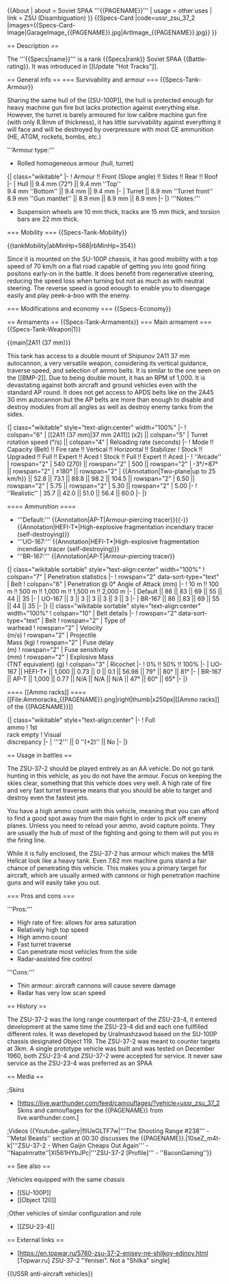 {{About
| about = Soviet SPAA '''{{PAGENAME}}'''
| usage = other uses
| link = ZSU (Disambiguation)
}}
{{Specs-Card
|code=ussr_zsu_37_2
|images={{Specs-Card-Image|GarageImage_{{PAGENAME}}.jpg|ArtImage_{{PAGENAME}}.jpg}}
}}

== Description ==
<!-- ''In the description, the first part should be about the history of the creation and combat usage of the vehicle, as well as its key features. In the second part, tell the reader about the ground vehicle in the game. Insert a screenshot of the vehicle, so that if the novice player does not remember the vehicle by name, he will immediately understand what kind of vehicle the article is talking about.'' -->
The '''{{Specs|name}}''' is a rank {{Specs|rank}} Soviet SPAA {{Battle-rating}}. It was introduced in [[Update "Hot Tracks"]].

== General info ==
=== Survivability and armour ===
{{Specs-Tank-Armour}}
<!-- ''Describe armour protection. Note the most well protected and key weak areas. Appreciate the layout of modules as well as the number and location of crew members. Is the level of armour protection sufficient, is the placement of modules helpful for survival in combat? If necessary use a visual template to indicate the most secure and weak zones of the armour.'' -->
Sharing the same hull of the [[SU-100P]], the hull is protected enough for heavy machine gun fire but lacks protection against everything else. However, the turret is barely armoured for low calibre machine gun fire (with only 8.9mm of thickness), it has little survivability against everything it will face and will be destroyed by overpressure with most CE ammunition (HE, ATGM, rockets, bombs, etc.)

'''Armour type:'''
* Rolled homogeneous armour (hull, turret)

{| class="wikitable"
|-
! Armour !! Front (Slope angle) !! Sides !! Rear !! Roof
|-
| Hull || 9.4 mm (72°) || 9.4 mm ''Top'' <br>9.4 mm ''Bottom'' || 9.4 mm || 9.4 mm
|-
| Turret || 8.9 mm ''Turret front'' <br> 8.9 mm ''Gun mantlet'' || 8.9 mm || 8.9 mm || 8.9 mm
|-
|}
'''Notes:'''

* Suspension wheels are 10 mm thick, tracks are 15 mm thick, and torsion bars are 22 mm thick.

=== Mobility ===
{{Specs-Tank-Mobility}}
<!-- ''Write about the mobility of the ground vehicle. Estimate the specific power and manoeuvrability, as well as the maximum speed forwards and backwards.'' -->

{{tankMobility|abMinHp=568|rbMinHp=354}}

Since it is mounted on the SU-100P chassis, it has good mobility with a top speed of 70 km/h on a flat road capable of getting you into good firing positons early-on in the battle. It does benefit from regenerative steering, reducing the speed loss when turning but not as much as with neutral steering. The reverse speed is good enough to enable you to disengage easily and play peek-a-boo with the enemy.

=== Modifications and economy ===
{{Specs-Economy}}

== Armaments ==
{{Specs-Tank-Armaments}}
=== Main armament ===
{{Specs-Tank-Weapon|1}}
<!-- ''Give the reader information about the characteristics of the main gun. Assess its effectiveness in a battle based on the reloading speed, ballistics and the power of shells. Do not forget about the flexibility of the fire, that is how quickly the cannon can be aimed at the target, open fire on it and aim at another enemy. Add a link to the main article on the gun: <code><nowiki>{{main|Name of the weapon}}</nowiki></code>. Describe in general terms the ammunition available for the main gun. Give advice on how to use them and how to fill the ammunition storage.'' -->
{{main|2A11 (37 mm)}}

This tank has access to a double mount of Shipunov 2A11 37 mm autocannon, a very versatile weapon, considering its vertical guidance, traverse speed, and selection of ammo belts. It is similar to the one seen on the [[BMP-2]]. Due to being double mount, it has an RPM of 1,000. It is devastating against both aircraft and ground vehicles even with the standard AP round. It does not get access to APDS belts like on the 2A45 30 mm autocannon but the AP belts are more than enough to disable and destroy modules from all angles as well as destroy enemy tanks from the sides.

{| class="wikitable" style="text-align:center" width="100%"
|-
! colspan="6" | [[2A11 (37 mm)|37 mm 2A11]] (x2) || colspan="5" | Turret rotation speed (°/s) || colspan="4" | Reloading rate (seconds)
|-
! Mode !! Capacity (Belt) !! Fire rate !! Vertical !! Horizontal !! Stabilizer
! Stock !! Upgraded !! Full !! Expert !! Aced
! Stock !! Full !! Expert !! Aced
|-
! ''Arcade''
| rowspan="2" | 540 (270) || rowspan="2" | 500 || rowspan="2" | -3°/+87° || rowspan="2" | ±180° || rowspan="2" | {{Annotation|Two-plane|up to 25 km/h}} || 52.8 || 73.1 || 88.8 || 98.2 || 104.5 || rowspan="2" | 6.50 || rowspan="2" | 5.75 || rowspan="2" | 5.30 || rowspan="2" | 5.00
|-
! ''Realistic''
| 35.7 || 42.0 || 51.0 || 56.4 || 60.0
|-
|}

==== Ammunition ====
* '''Default:''' {{Annotation|AP-T|Armour-piercing tracer}}{{-}}{{Annotation|HEFI-T*|High-explosive fragmentation incendiary tracer (self-destroying)}}
* '''UO-167:''' {{Annotation|HEFI-T*|High-explosive fragmentation incendiary tracer (self-destroying)}}
* '''BR-167:''' {{Annotation|AP-T|Armour-piercing tracer}}

{| class="wikitable sortable" style="text-align:center" width="100%"
! colspan="7" | Penetration statistics
|-
! rowspan="2" data-sort-type="text" | Belt
! colspan="6" | Penetration @ 0° Angle of Attack (mm)
|-
! 10 m !! 100 m !! 500 m !! 1,000 m !! 1,500 m !! 2,000 m
|-
| Default || 86 || 83 || 69 || 55 || 44 || 35
|-
| UO-167 || 3 || 3 || 3 || 3 || 3 || 3
|-
| BR-167 || 86 || 83 || 69 || 55 || 44 || 35
|-
|}
{| class="wikitable sortable" style="text-align:center" width="100%"
! colspan="10" | Belt details
|-
! rowspan="2" data-sort-type="text" | Belt
! rowspan="2" | Type of<br>warhead
! rowspan="2" | Velocity<br>(m/s)
! rowspan="2" | Projectile<br>Mass (kg)
! rowspan="2" | Fuse delay<br>(m)
! rowspan="2" | Fuse sensitivity<br>(mm)
! rowspan="2" | Explosive Mass<br>(TNT equivalent) (g)
! colspan="3" | Ricochet
|-
! 0% !! 50% !! 100%
|-
| UO-167 || HEFI-T* || 1,000 || 0.73 || 0 || 0.1 || 56.98 || 79° || 80° || 81°
|-
| BR-167 || AP-T || 1,000 || 0.77 || N/A || N/A || N/A || 47° || 60° || 65°
|-
|}

==== [[Ammo racks]] ====
[[File:Ammoracks_{{PAGENAME}}.png|right|thumb|x250px|[[Ammo racks]] of the {{PAGENAME}}]]
<!-- '''Last updated: 2.3.0.64''' -->
{| class="wikitable" style="text-align:center"
|-
! Full<br>ammo
! 1st<br>rack empty
! Visual<br>discrepancy
|-
| '''2''' || 0&nbsp;''(+2)'' || No
|-
|}

== Usage in battles ==
<!-- ''Describe the tactics of playing in the vehicle, the features of using vehicles in the team and advice on tactics. Refrain from creating a "guide" - do not impose a single point of view but instead give the reader food for thought. Describe the most dangerous enemies and give recommendations on fighting them. If necessary, note the specifics of the game in different modes (AB, RB, SB).'' -->
The ZSU-37-2 should be played entirely as an AA vehicle. Do not go tank hunting in this vehicle, as you do not have the armour. Focus on keeping the skies clear, something that this vehicle does very well. A high rate of fire and very fast turret traverse means that you should be able to target and destroy even the fastest jets.

You have a high ammo count with this vehicle, meaning that you can afford to find a good spot away from the main fight in order to pick off enemy planes. Unless you need to reload your ammo, avoid capture points. They are usually the hub of most of the fighting and going to them will put you in the firing line.

While it is fully enclosed, the ZSU-37-2 has armour which makes the M18 Hellcat look like a heavy tank. Even 7.62 mm machine guns stand a fair chance of penetrating this vehicle. This makes you a primary target for aircraft, which are usually armed with cannons or high penetration machine guns and will easily take you out.

=== Pros and cons ===
<!-- ''Summarise and briefly evaluate the vehicle in terms of its characteristics and combat effectiveness. Mark its pros and cons in a bulleted list. Try not to use more than 6 points for each of the characteristics. Avoid using categorical definitions such as "bad", "good" and the like - use substitutions with softer forms such as "inadequate" and "effective".'' -->

'''Pros:'''

* High rate of fire: allows for area saturation
* Relatively high top speed
* High ammo count
* Fast turret traverse
* Can penetrate most vehicles from the side
* Radar-assisted fire control

'''Cons:'''

* Thin armour: aircraft cannons will cause severe damage
* Radar has very low scan speed

== History ==
<!-- ''Describe the history of the creation and combat usage of the vehicle in more detail than in the introduction. If the historical reference turns out to be too long, take it to a separate article, taking a link to the article about the vehicle and adding a block "/History" (example: <nowiki>https://wiki.warthunder.com/(Vehicle-name)/History</nowiki>) and add a link to it here using the <code>main</code> template. Be sure to reference text and sources by using <code><nowiki><ref></ref></nowiki></code>, as well as adding them at the end of the article with <code><nowiki><references /></nowiki></code>. This section may also include the vehicle's dev blog entry (if applicable) and the in-game encyclopedia description (under <code><nowiki>=== In-game description ===</nowiki></code>, also if applicable).'' -->
The ZSU-37-2 was the long range counterpart of the ZSU-23-4, it entered development at the same time the ZSU-23-4 did and each one fullfilled different roles. It was developed by Uralmashzavod based on the SU-100P chassis designated Object 119. The ZSU-37-2 was meant to counter targets at 3km. A single prototype vehicle was built and was tested on December 1960, both ZSU-23-4 and ZSU-37-2 were accepted for service. It never saw service as the ZSU-23-4 was preferred as an SPAA

== Media ==
<!-- ''Excellent additions to the article would be video guides, screenshots from the game, and photos.'' -->

;Skins
* [https://live.warthunder.com/feed/camouflages/?vehicle=ussr_zsu_37_2 Skins and camouflages for the {{PAGENAME}} from live.warthunder.com.]

;Videos
{{Youtube-gallery|fIlUeGLTF7w|'''The Shooting Range #238''' - ''Metal Beasts'' section at 00:30 discusses the {{PAGENAME}}.|10seZ_m4t-k|'''ZSU-37-2 - When Gaijin Cheaps Out Again''' - ''Napalmratte''|XI561HYbJPc|'''ZSU-37-2 [Profile]''' - ''BaconGaming''}}

== See also ==
<!-- ''Links to the articles on the War Thunder Wiki that you think will be useful for the reader, for example:''
* ''reference to the series of the vehicles;''
* ''links to approximate analogues of other nations and research trees.'' -->

;Vehicles equipped with the same chassis
* [[SU-100P]]
* [[Object 120]]

;Other vehicles of similar configuration and role
* [[ZSU-23-4]]

== External links ==
<!-- ''Paste links to sources and external resources, such as:''
* ''topic on the official game forum;''
* ''other literature.'' -->

* [https://en.topwar.ru/5760-zsu-37-2-enisey-ne-shilkoy-edinoy.html <nowiki>[Topwar.ru]</nowiki> ZSU-37-2 "Yenisei". Not a "Shilka" single]

{{USSR anti-aircraft vehicles}}